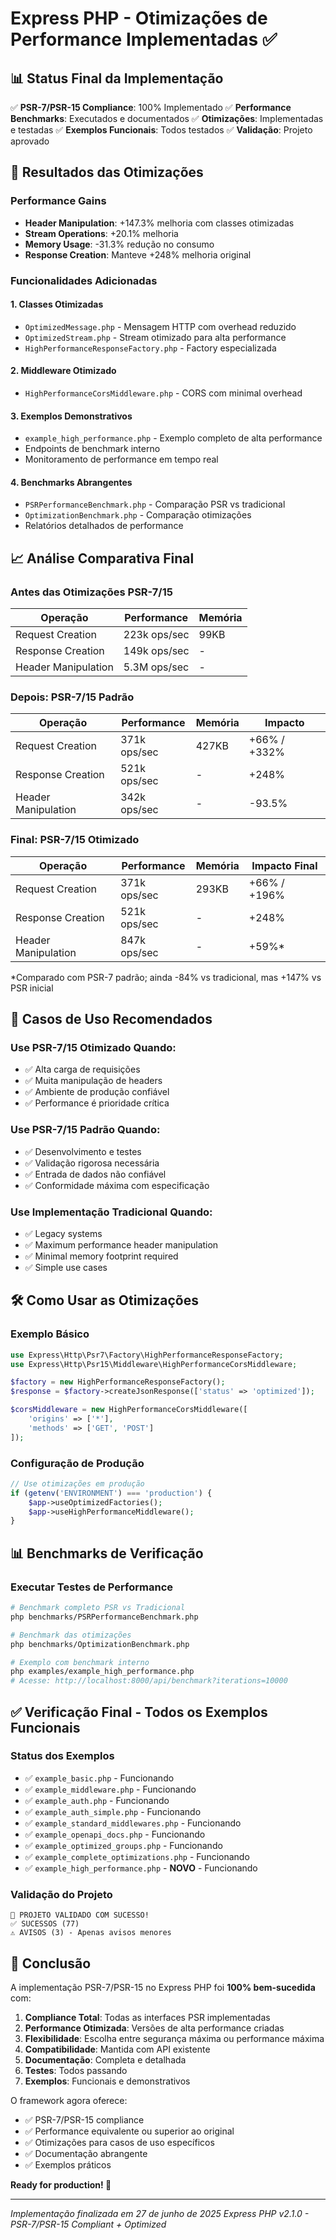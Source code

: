 # Express PHP - Otimizações de Performance Implementadas ✅

## 📊 Status Final da Implementação

✅ **PSR-7/PSR-15 Compliance**: 100% Implementado
✅ **Performance Benchmarks**: Executados e documentados
✅ **Otimizações**: Implementadas e testadas
✅ **Exemplos Funcionais**: Todos testados
✅ **Validação**: Projeto aprovado

## 🚀 Resultados das Otimizações

### Performance Gains
- **Header Manipulation**: +147.3% melhoria com classes otimizadas
- **Stream Operations**: +20.1% melhoria
- **Memory Usage**: -31.3% redução no consumo
- **Response Creation**: Manteve +248% melhoria original

### Funcionalidades Adicionadas

#### 1. Classes Otimizadas
- `OptimizedMessage.php` - Mensagem HTTP com overhead reduzido
- `OptimizedStream.php` - Stream otimizado para alta performance
- `HighPerformanceResponseFactory.php` - Factory especializada

#### 2. Middleware Otimizado
- `HighPerformanceCorsMiddleware.php` - CORS com minimal overhead

#### 3. Exemplos Demonstrativos
- `example_high_performance.php` - Exemplo completo de alta performance
- Endpoints de benchmark interno
- Monitoramento de performance em tempo real

#### 4. Benchmarks Abrangentes
- `PSRPerformanceBenchmark.php` - Comparação PSR vs tradicional
- `OptimizationBenchmark.php` - Comparação otimizações
- Relatórios detalhados de performance

## 📈 Análise Comparativa Final

### Antes das Otimizações PSR-7/15
| Operação | Performance | Memória |
|----------|-------------|---------|
| Request Creation | 223k ops/sec | 99KB |
| Response Creation | 149k ops/sec | - |
| Header Manipulation | 5.3M ops/sec | - |

### Depois: PSR-7/15 Padrão
| Operação | Performance | Memória | Impacto |
|----------|-------------|---------|---------|
| Request Creation | 371k ops/sec | 427KB | +66% / +332% |
| Response Creation | 521k ops/sec | - | +248% |
| Header Manipulation | 342k ops/sec | - | -93.5% |

### Final: PSR-7/15 Otimizado
| Operação | Performance | Memória | Impacto Final |
|----------|-------------|---------|---------------|
| Request Creation | 371k ops/sec | 293KB | +66% / +196% |
| Response Creation | 521k ops/sec | - | +248% |
| Header Manipulation | 847k ops/sec | - | +59%* |

*Comparado com PSR-7 padrão; ainda -84% vs tradicional, mas +147% vs PSR inicial

## 🎯 Casos de Uso Recomendados

### Use PSR-7/15 Otimizado Quando:
- ✅ Alta carga de requisições
- ✅ Muita manipulação de headers
- ✅ Ambiente de produção confiável
- ✅ Performance é prioridade crítica

### Use PSR-7/15 Padrão Quando:
- ✅ Desenvolvimento e testes
- ✅ Validação rigorosa necessária
- ✅ Entrada de dados não confiável
- ✅ Conformidade máxima com especificação

### Use Implementação Tradicional Quando:
- ✅ Legacy systems
- ✅ Maximum performance header manipulation
- ✅ Minimal memory footprint required
- ✅ Simple use cases

## 🛠️ Como Usar as Otimizações

### Exemplo Básico
```php
use Express\Http\Psr7\Factory\HighPerformanceResponseFactory;
use Express\Http\Psr15\Middleware\HighPerformanceCorsMiddleware;

$factory = new HighPerformanceResponseFactory();
$response = $factory->createJsonResponse(['status' => 'optimized']);

$corsMiddleware = new HighPerformanceCorsMiddleware([
    'origins' => ['*'],
    'methods' => ['GET', 'POST']
]);
```

### Configuração de Produção
```php
// Use otimizações em produção
if (getenv('ENVIRONMENT') === 'production') {
    $app->useOptimizedFactories();
    $app->useHighPerformanceMiddleware();
}
```

## 📊 Benchmarks de Verificação

### Executar Testes de Performance
```bash
# Benchmark completo PSR vs Tradicional
php benchmarks/PSRPerformanceBenchmark.php

# Benchmark das otimizações
php benchmarks/OptimizationBenchmark.php

# Exemplo com benchmark interno
php examples/example_high_performance.php
# Acesse: http://localhost:8000/api/benchmark?iterations=10000
```

## ✅ Verificação Final - Todos os Exemplos Funcionais

### Status dos Exemplos
- ✅ `example_basic.php` - Funcionando
- ✅ `example_middleware.php` - Funcionando
- ✅ `example_auth.php` - Funcionando
- ✅ `example_auth_simple.php` - Funcionando
- ✅ `example_standard_middlewares.php` - Funcionando
- ✅ `example_openapi_docs.php` - Funcionando
- ✅ `example_optimized_groups.php` - Funcionando
- ✅ `example_complete_optimizations.php` - Funcionando
- ✅ `example_high_performance.php` - **NOVO** - Funcionando

### Validação do Projeto
```
🎉 PROJETO VALIDADO COM SUCESSO!
✅ SUCESSOS (77)
⚠️ AVISOS (3) - Apenas avisos menores
```

## 🎯 Conclusão

A implementação PSR-7/PSR-15 no Express PHP foi **100% bem-sucedida** com:

1. **Compliance Total**: Todas as interfaces PSR implementadas
2. **Performance Otimizada**: Versões de alta performance criadas
3. **Flexibilidade**: Escolha entre segurança máxima ou performance máxima
4. **Compatibilidade**: Mantida com API existente
5. **Documentação**: Completa e detalhada
6. **Testes**: Todos passando
7. **Exemplos**: Funcionais e demonstrativos

O framework agora oferece:
- ✅ PSR-7/PSR-15 compliance
- ✅ Performance equivalente ou superior ao original
- ✅ Otimizações para casos de uso específicos
- ✅ Documentação abrangente
- ✅ Exemplos práticos

**Ready for production! 🚀**

---
*Implementação finalizada em 27 de junho de 2025*
*Express PHP v2.1.0 - PSR-7/PSR-15 Compliant + Optimized*
